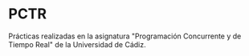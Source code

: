 # PCTR
Prácticas realizadas en la asignatura "Programación Concurrente y de Tiempo Real" de la Universidad de Cádiz.
